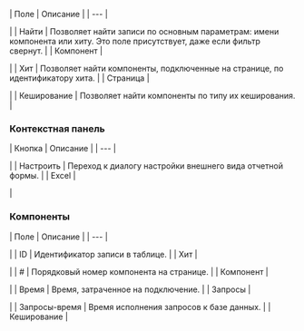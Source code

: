 | Поле | Описание |
| --- |

|
| Найти | Позволяет найти записи по основным параметрам: имени компонента или хиту. Это поле присутствует, даже если фильтр свернут. |
| Компонент |

|
| Хит | Позволяет найти компоненты, подключенные на странице, по идентификатору хита. |
| Страница |

|
| Кеширование | Позволяет найти компоненты по типу их кеширования. |

### Контекстная панель

| Кнопка | Описание |
| --- |

|
| Настроить | Переход к диалогу настройки внешнего вида отчетной формы. |
| Excel |

|

### Компоненты

| Поле | Описание |
| --- |

|
| ID | Идентификатор записи в таблице. |
| Хит |

|
| # | Порядковый номер компонента на странице. |
| Компонент |

|
| Время | Время, затраченное на подключение. |
| Запросы |

|
| Запросы-время | Время исполнения запросов к базе данных. |
| Кеширование |